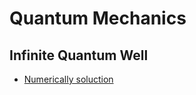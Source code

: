 # Quantum Mechanics

## Infinite Quantum Well
- [Numerically soluction](https://github.com/adrian-lin-1-0-0/quantum-mechanics/blob/master/Infinite_Quantum_Well/Numerically_Solution.ipynb)

